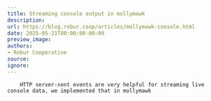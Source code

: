 ```yaml
---
title: Streaming console output in mollymawk
description:
url: https://blog.robur.coop/articles/mollymawk-console.html
date: 2025-05-21T00:00:00-00:00
preview_image:
authors:
- Robur Cooperative
source:
ignore:
---
```



        HTTP server-sent events are very helpful for streaming live console data, we implemented that in mollymawk
      
